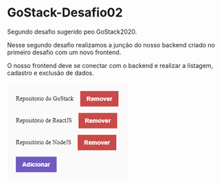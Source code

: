 # GoStack-Desafio02


Segundo desafio sugerido peo GoStack2020.

Nesse segundo desafio realizamos a junção do nosso backend criado no primeiro desafio com um novo frontend.

O nosso frontend deve se conectar com o backend e realizar a listagem, cadastro e exclusão de dados.

<img src="./tela.PNG">
